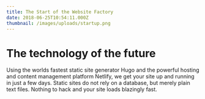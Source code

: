 ```yaml
---
title: The Start of the Website Factory
date: 2018-06-25T10:54:11.000Z
thumbnail: /images/uploads/startup.png
---
```

# The technology of the future

Using the worlds fastest static site generator Hugo and the powerful hosting and content management platform Netlify, we get your site up and running in just a few days. Static sites do not rely on a database, but merely plain text files. Nothing to hack and your site loads blazingly fast.
